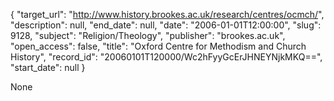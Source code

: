 {
  "target_url": "http://www.history.brookes.ac.uk/research/centres/ocmch/", 
  "description": null, 
  "end_date": null, 
  "date": "2006-01-01T12:00:00", 
  "slug": 9128, 
  "subject": "Religion/Theology", 
  "publisher": "brookes.ac.uk", 
  "open_access": false, 
  "title": "Oxford Centre for Methodism and Church History", 
  "record_id": "20060101T120000/Wc2hFyyGcErJHNEYNjkMKQ==", 
  "start_date": null
}

None